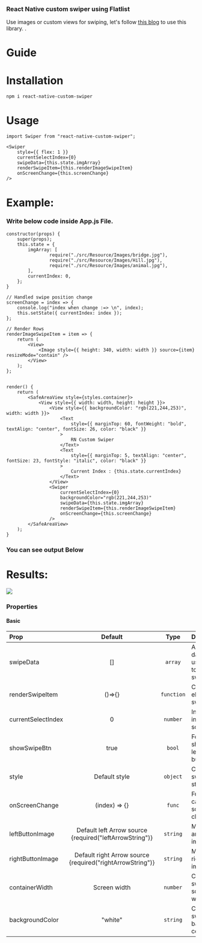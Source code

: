 

### React Native custom swiper using Flatlist

Use images or custom views for swiping, let's follow [this blog](https://www.logisticinfotech.com/blog/react-native-custom-swiper/) to use this library.
.

# Guide

# Installation
```
npm i react-native-custom-swiper
```

# Usage
```
import Swiper from "react-native-custom-swiper";

<Swiper
    style={{ flex: 1 }}
    currentSelectIndex={0}
    swipeData={this.state.imgArray}
    renderSwipeItem={this.renderImageSwipeItem}
    onScreenChange={this.screenChange}
/>

```



# Example:
### Write below code inside App.js File.

```
constructor(props) {
    super(props);
    this.state = {
        imgArray: [
                require("./src/Resource/Images/bridge.jpg"),
                require("./src/Resource/Images/Hill.jpg"),
                require("./src/Resource/Images/animal.jpg"),
        ],
        currentIndex: 0,
    };
}

// Handled swipe position change
screenChange = index => {
    console.log("index when change :=> \n", index);
    this.setState({ currentIndex: index });
};

// Render Rows
renderImageSwipeItem = item => {
    return (
        <View>
            <Image style={{ height: 340, width: width }} source={item}  resizeMode="contain" />
        </View>
    );
};


render() {
    return (
        <SafeAreaView style={styles.container}>
            <View style={{ width: width, height: height }}>
                <View style={{ backgroundColor: "rgb(221,244,253)", width: width }}>
                    <Text
                        style={{ marginTop: 60, fontWeight: "bold", textAlign: "center", fontSize: 26, color: "black" }}
                    >
                        RN Custom Swiper
                    </Text>
                    <Text
                        style={{ marginTop: 5, textAlign: "center", fontSize: 23, fontStyle: "italic", color: "black" }}
                    >
                        Current Index : {this.state.currentIndex}
                    </Text>
                </View>
                <Swiper
                    currentSelectIndex={0}
                    backgroundColor="rgb(221,244,253)"
                    swipeData={this.state.imgArray}
                    renderSwipeItem={this.renderImageSwipeItem}
                    onScreenChange={this.screenChange}
                />
        </SafeAreaView>
    );
}

```
### You can see output Below

# Results:
![](RNCustomSwiper.gif)


### Properties

#### Basic

| Prop               |                          Default                          |    Type    | Description                                     |
| :----------------- | :-------------------------------------------------------: | :--------: | :---------------------------------------------- |
| swipeData          |                            []                             |  `array`   | Array of data which user want to show in swiper |
| renderSwipeItem    |                          ()=>{}                           | `function` | Create element of swiper                        |
| currentSelectIndex |                             0                             |  `number`  | Index of initial screen.                        |
| showSwipeBtn       |                           true                            |   `bool`   | For hide or show left/right button              |
| style              |                       Default style                       |  `object`  | Change swiper style                             |
| onScreenChange     |                       (index) => {}                       |   `func`   | Function call when screen changed               |
| leftButtonImage    |  Default left Arrow source {required("leftArrowString")}  |  `string`  | Modify left arrow image                         |
| rightButtonImage   | Default right Arrow source {required("rightArrowString")} |  `string`  | Modify right arrow image                        |
| containerWidth     |                       Screen width                        |  `number`  | Customize swiper screen width                   |
| backgroundColor    |                          "white"                          |  `string`  | Customize swiper background color               |


